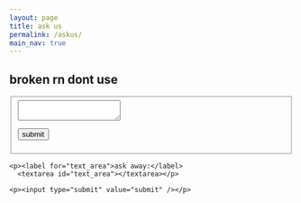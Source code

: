 ```yaml
---
layout: page
title: ask us 
permalink: /askus/
main_nav: true
---
```


 <h2>broken rn dont use</h2>

<fieldset>

<form action="script.php" method="POST"><textarea name='msg'></textarea><p><input type="submit" value="submit" /></p></form>

  
</fieldset>



 <form>

    <p><label for="text_area">ask away:</label>
      <textarea id="text_area"></textarea></p>
 
    <p><input type="submit" value="submit" /></p>
    
  </form>






